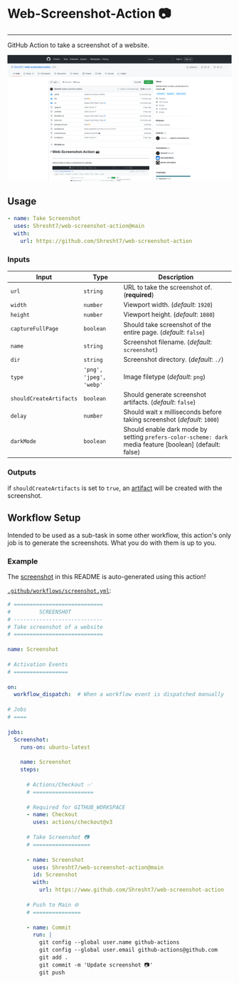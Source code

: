 # Web-Screenshot-Action 📷
--------------------------

GitHub Action to take a screenshot of a website.

![Example-Screenshot](./screenshot.png)

## Usage

```yaml
- name: Take Screenshot
  uses: Shresht7/web-screenshot-action@main
  with:
    url: https://github.com/Shresht7/web-screenshot-action
```

### Inputs

| Input                   | Type                    | Description                                                                                              |
| ----------------------- | ----------------------- | -------------------------------------------------------------------------------------------------------- |
| `url`                   | `string`                | URL to take the screenshot of. (**required**)                                                            |
| `width`                 | `number`                | Viewport width. (_default_: `1920`)                                                                      |
| `height`                | `number`                | Viewport height. (_default_: `1080`)                                                                     |
| `captureFullPage`       | `boolean`               | Should take screenshot of the entire page. (_default_: `false`)                                          |
| `name`                  | `string`                | Screenshot filename. (_default_: `screenshot`)                                                           |
| `dir`                   | `string`                | Screenshot directory. (_default_: `./`)                                                                  |
| `type`                  | `'png', 'jpeg', 'webp'` | Image filetype (_default_: `png`)                                                                        |
| `shouldCreateArtifacts` | `boolean`               | Should generate screenshot artifacts. (_default_: `false`)                                               |
| `delay`                 | `number`                | Should wait x milliseconds before taking screenshot (_default_: `1000`)                                  |
| `darkMode`              | `boolean`               | Should enable dark mode by setting `prefers-color-scheme: dark` media feature [boolean] (default: false) |

### Outputs

if `shouldCreateArtifacts` is set to `true`, an [artifact](https://help.github.com/en/actions/configuring-and-managing-workflows/persisting-workflow-data-using-artifacts) will be created with the screenshot.

## Workflow Setup

Intended to be used as a sub-task in some other workflow, this action's only job is to generate the screenshots. What you do with them is up to you.

### Example

The [screenshot](#-web-screenshot-action) in this README is auto-generated using this action!

[`.github/workflows/screenshot.yml`](./.github/workflows/screenshot.yml):

```yaml
# ============================
#         SCREENSHOT
# ----------------------------
# Take screenshot of a website
# ============================

name: Screenshot

# Activation Events
# =================

on:
  workflow_dispatch:  # When a workflow event is dispatched manually

# Jobs
# ====

jobs:
  Screenshot:
    runs-on: ubuntu-latest
    
    name: Screenshot
    steps:
    
      # Actions/Checkout ✅
      # ===================

      # Required for GITHUB_WORKSPACE
      - name: Checkout
        uses: actions/checkout@v3

      # Take Screenshot 📷
      # ==================

      - name: Screenshot
        uses: Shresht7/web-screenshot-action@main
        id: Screenshot
        with:
          url: https://www.github.com/Shresht7/web-screenshot-action

      # Push to Main 🌐
      # ===============

      - name: Commit
        run: |
          git config --global user.name github-actions
          git config --global user.email github-actions@github.com
          git add .
          git commit -m 'Update screenshot 📷'
          git push
```